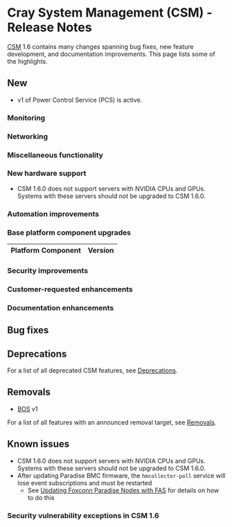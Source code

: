 # Cray System Management (CSM) - Release Notes

[CSM](glossary.md#cray-system-management-csm) 1.6 contains many changes spanning bug fixes, new feature development, and documentation improvements. This page lists some of the highlights.

## New

* v1 of Power Control Service (PCS) is active.

### Monitoring

### Networking

### Miscellaneous functionality

### New hardware support

* CSM 1.6.0 does not support servers with NVIDIA CPUs and GPUs. Systems with these servers should not be upgraded to CSM 1.6.0.

### Automation improvements

### Base platform component upgrades

| Platform Component           | Version        |
|------------------------------|----------------|

### Security improvements

### Customer-requested enhancements

### Documentation enhancements

## Bug fixes

## Deprecations

For a list of all deprecated CSM features, see [Deprecations](introduction/deprecated_features/README.md#deprecations).

## Removals

* [BOS](glossary.md#boot-orchestration-service-bos) v1

For a list of all features with an announced removal target, see [Removals](introduction/deprecated_features/README.md#removals).

## Known issues

* CSM 1.6.0 does not support servers with NVIDIA CPUs and GPUs. Systems with these servers should not be upgraded to CSM 1.6.0.
* After updating Paradise BMC firmware, the `hmcollector-poll` service will lose event subscriptions and must be restarted
    * See [Updating Foxconn Paradise Nodes with FAS](operations/firmware/FAS_Paradise.md) for details on how to do this

### Security vulnerability exceptions in CSM 1.6
